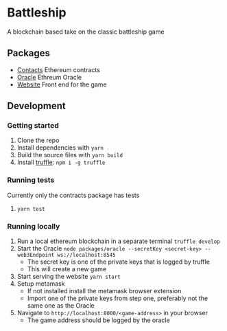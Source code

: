# Battleship

A blockchain based take on the classic battleship game

## Packages

- [Contacts](packages/contracts/) Ethereum contracts
- [Oracle](packges/oracle/) Ethreum Oracle
- [Website](packages/website/) Front end for the game


## Development

### Getting started

1. Clone the repo
1. Install dependencies with `yarn`
1. Build the source files with `yarn build`
1. Install [truffle](https://github.com/trufflesuite/truffle): `npm i -g truffle`

### Running tests

Currently only the contracts package has tests

1. `yarn test`


### Running locally

1. Run a local ethereum blockchain in a separate terminal `truffle develop`
1. Start the Oracle `node packages/oracle --secretKey <secret-key> --web3Endpoint ws://localhost:8545`
    - The secret key is one of the private keys that is logged by truffle
    - This will create a new game
1. Start serving the website `yarn start`
1. Setup metamask
    - If not installed install the metamask browser extension
    - Import one of the private keys from step one, preferably not the same one as the Oracle
1. Navigate to `http://localhost:8000/<game-address>` in your browser
    - The game address should be logged by the oracle

